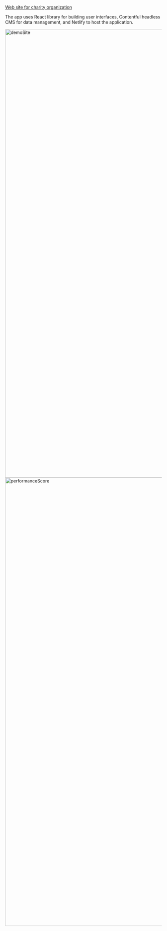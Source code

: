 <a href="https://rf21vek.ru/">Web site for charity organization </a>

The app uses React library for building user interfaces,
Contentful headless CMS for data management, and Netlify to host the application.

<img width="1438" alt="demoSite" src="https://imgur.com/wciv77g"/>
<img width="1438" alt="performanceScore" src="https://imgur.com/fQlOhOI"/>
